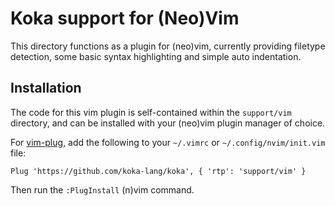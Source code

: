 # Koka support for (Neo)Vim

This directory functions as a plugin for (neo)vim, currently providing filetype detection,
some basic syntax highlighting and simple auto indentation.


## Installation

The code for this vim plugin is self-contained within the `support/vim` directory, and
can be installed with your (neo)vim plugin manager of choice.

For [vim-plug](https://github.com/junegunn/vim-plug), add the following to your
`~/.vimrc` or `~/.config/nvim/init.vim` file:


```
Plug 'https://github.com/koka-lang/koka', { 'rtp': 'support/vim' }
```

Then run the `:PlugInstall` (n)vim command.

